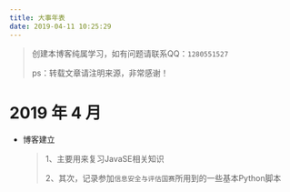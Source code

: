 ```yaml
---
title: 大事年表
date: 2019-04-11 10:25:29
---
```

> 创建本博客纯属学习，如有问题请联系QQ：`1280551527`
> 
> ps：转载文章请注明来源，非常感谢！
# 2019 年 4 月
- 博客建立
	> 1、主要用来复习JavaSE相关知识
	> 
	> 2、其次，记录参加`信息安全与评估国赛`所用到的一些基本Python脚本
